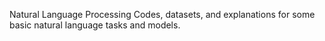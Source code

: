 Natural Language Processing
Codes, datasets, and explanations for some basic natural language tasks and models.
